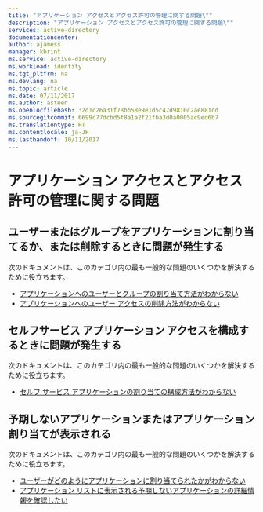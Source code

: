 ```yaml
---
title: "アプリケーション アクセスとアクセス許可の管理に関する問題\""
description: "アプリケーション アクセスとアクセス許可の管理に関する問題\""
services: active-directory
documentationcenter: 
author: ajamess
manager: kbrint
ms.service: active-directory
ms.workload: identity
ms.tgt_pltfrm: na
ms.devlang: na
ms.topic: article
ms.date: 07/11/2017
ms.author: asteen
ms.openlocfilehash: 32d1c26a31f78bb58e9e1d5c47d9810c2ae881cd
ms.sourcegitcommit: 6699c77dcbd5f8a1a2f21fba3d0a0005ac9ed6b7
ms.translationtype: HT
ms.contentlocale: ja-JP
ms.lasthandoff: 10/11/2017
---
```

# <a name="problems-managing-application-access-and-permissions"></a>アプリケーション アクセスとアクセス許可の管理に関する問題



## <a name="im-having-a-problem-assigning-or-removing-users-or-groups-to-an-application"></a>ユーザーまたはグループをアプリケーションに割り当てるか、または削除するときに問題が発生する
  次のドキュメントは、このカテゴリ内の最も一般的な問題のいくつかを解決するために役立ちます。
  * [アプリケーションへのユーザーとグループの割り当て方法がわからない](https://docs.microsoft.com/azure/active-directory/application-access-assignment-how-to-add-assignment/?/?WT.mc_id=DMC_AAD_Manage_Apps_Troubleshooting_Nav)
  * [アプリケーションへのユーザー アクセスの削除方法がわからない](https://docs.microsoft.com/azure/active-directory/application-access-assignment-how-to-remove-assignment/?/?WT.mc_id=DMC_AAD_Manage_Apps_Troubleshooting_Nav)

## <a name="im-having-a-problem-configuring-self-service-application-access"></a>セルフサービス アプリケーション アクセスを構成するときに問題が発生する
  次のドキュメントは、このカテゴリ内の最も一般的な問題のいくつかを解決するために役立ちます。
  * [セルフ サービス アプリケーションの割り当ての構成方法がわからない](https://docs.microsoft.com/azure/active-directory/application-access-self-service-how-to/?/?WT.mc_id=DMC_AAD_Manage_Apps_Troubleshooting_Nav)

## <a name="im-seeing-an-unexpected-application-or-application-assignment"></a>予期しないアプリケーションまたはアプリケーション割り当てが表示される
  次のドキュメントは、このカテゴリ内の最も一般的な問題のいくつかを解決するために役立ちます。
  * [ユーザーがどのようにアプリケーションに割り当てられたかがわからない](https://docs.microsoft.com/azure/active-directory/application-access-unexpected-user-assignment/?/?WT.mc_id=DMC_AAD_Manage_Apps_Troubleshooting_Nav)
  * [アプリケーション リストに表示される予期しないアプリケーションの詳細情報を確認したい](https://docs.microsoft.com/azure/active-directory/application-access-unexpected-application/?/?WT.mc_id=DMC_AAD_Manage_Apps_Troubleshooting_Nav)

